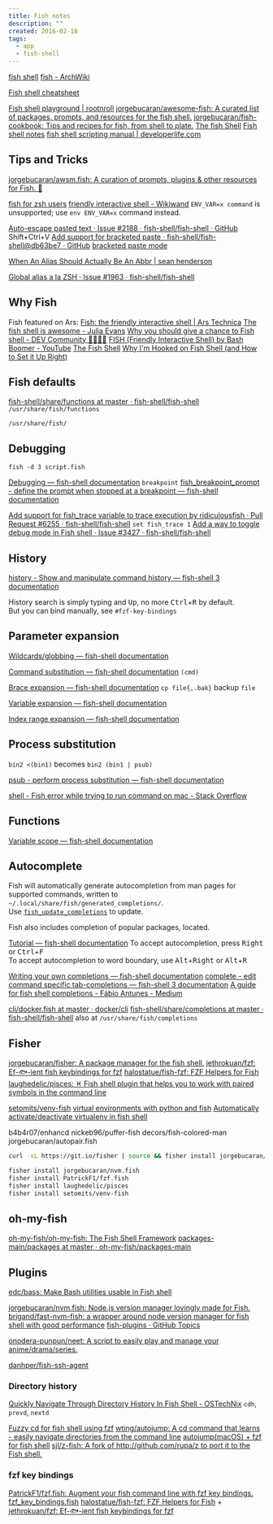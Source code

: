```yaml
---
title: Fish notes
description: ""
created: 2016-02-18
tags:
  - app
  - fish-shell
---
```


[fish shell](http://fishshell.com/)
[fish - ArchWiki](https://wiki.archlinux.org/title/Fish)

[Fish shell cheatsheet](https://devhints.io/fish-shell)

[Fish shell playground | rootnroll](https://rootnroll.com/d/fish-shell/)
[jorgebucaran/awesome-fish: A curated list of packages, prompts, and resources for the fish shell.](https://github.com/jorgebucaran/awesome-fish)
[jorgebucaran/fish-cookbook: Tips and recipes for fish, from shell to plate.](https://github.com/jorgebucaran/fish-cookbook)
[The fish Shell](https://mvolkmann.github.io/fish-article/)
[Fish shell notes](https://sbr.pm/technical/fish.html)
[fish shell scripting manual | developerlife.com](https://developerlife.com/2019/10/31/fish-scripting-manual/)

## Tips and Tricks

[jorgebucaran/awsm.fish: A curation of prompts, plugins & other resources for Fish. 🐚](https://github.com/jorgebucaran/awsm.fish)

[fish for zsh users](https://ludios.org/fish-for-zsh-users/)
[friendly interactive shell - Wikiwand](https://www.wikiwand.com/en/Friendly_interactive_shell#/Bash/fish_translation_table)
`ENV_VAR=x command` is unsupported; use `env ENV_VAR=x` command instead.

[Auto-escape pasted text · Issue #2188 · fish-shell/fish-shell · GitHub](https://github.com/fish-shell/fish-shell/issues/2188) Shift+Ctrl+V
[Add support for bracketed paste · fish-shell/fish-shell@db63be7 · GitHub](https://github.com/fish-shell/fish-shell/commit/db63be790984c20ba3a399e233d33b51c73cf4a1)
[bracketed paste mode](https://cirw.in/blog/bracketed-paste)

[When An Alias Should Actually Be An Abbr | sean henderson](https://www.sean.sh/log/when-an-alias-should-actually-be-an-abbr/)

[Global alias a la ZSH · Issue #1963 · fish-shell/fish-shell](https://github.com/fish-shell/fish-shell/issues/1963)

## Why Fish

Fish featured on Ars:
[Fish: the friendly interactive shell | Ars Technica](http://arstechnica.com/information-technology/2005/12/linux-20051218/2/)
[The fish shell is awesome - Julia Evans](https://jvns.ca/blog/2017/04/23/the-fish-shell-is-awesome/)
[Why you should give a chance to Fish shell - DEV Community 👩‍💻👨‍💻](https://dev.to/jukben/why-you-should-give-a-chance-to-fish-shell-5a0l)
[FISH (Friendly Interactive Shell) by Bash Boomer - YouTube](https://www.youtube.com/watch?v=C2a7jJTh3kU)
[The Fish Shell](https://flaviocopes.com/fish-shell/)
[Why I'm Hooked on Fish Shell (and How to Set it Up Right)](https://spin.atomicobject.com/2017/05/25/fish-shell-overview/)

## Fish defaults

[fish-shell/share/functions at master · fish-shell/fish-shell](https://github.com/fish-shell/fish-shell/tree/master/share/functions) `/usr/share/fish/functions`

`/usr/share/fish/`

## Debugging

`fish -d 3 script.fish`

[Debugging — fish-shell documentation](https://fishshell.com/docs/current/index.html#debugging) `breakpoint`
[fish_breakpoint_prompt - define the prompt when stopped at a breakpoint — fish-shell documentation](https://fishshell.com/docs/current/cmds/fish_breakpoint_prompt.html?highlight=breakpoint)

[Add support for fish_trace variable to trace execution by ridiculousfish · Pull Request #6255 · fish-shell/fish-shell](https://github.com/fish-shell/fish-shell/pull/6255) `set fish_trace 1`
[Add a way to toggle debug mode in Fish shell · Issue #3427 · fish-shell/fish-shell](https://github.com/fish-shell/fish-shell/issues/3427)

## History

[history - Show and manipulate command history — fish-shell 3 documentation](https://fishshell.com/docs/current/cmds/history.html)

History search is simply typing and <kbd>Up</kbd>, no more <kbd>Ctrl</kbd>+<kbd>R</kbd> by default.  
But you can bind manually, see `#fzf-key-bindings`

## Parameter expansion

[Wildcards/globbing — fish-shell documentation](https://fishshell.com/docs/current/index.html#wildcards)

[Command substitution — fish-shell documentation](https://fishshell.com/docs/current/index.html#command-substitution)
`(cmd)`

[Brace expansion — fish-shell documentation](https://fishshell.com/docs/current/index.html#expand-brace)
`cp file{,.bak}` backup `file`

[Variable expansion — fish-shell documentation](https://fishshell.com/docs/current/index.html#expand-variable)

[Index range expansion — fish-shell documentation](https://fishshell.com/docs/current/index.html#expand-index-range)

## Process substitution

`bin2 <(bin1)` becomes `bin2 (bin1 | psub)`

[psub - perform process substitution — fish-shell documentation](https://fishshell.com/docs/current/cmds/psub.html)

[shell - Fish error while trying to run command on mac - Stack Overflow](https://stackoverflow.com/questions/48855508/fish-error-while-trying-to-run-command-on-mac/48855746)

## Functions

[Variable scope — fish-shell documentation](https://fishshell.com/docs/current/index.html#variable-scope)

## Autocomplete

Fish will automatically generate autocompletion from man pages for supported commands, written to `~/.local/share/fish/generated_completions/`.  
Use [`fish_update_completions`](https://github.com/fish-shell/fish-shell/blob/master/share/functions/fish_update_completions.fish) to update.

Fish also includes completion of popular packages, located.

[Tutorial — fish-shell documentation](https://fishshell.com/docs/current/tutorial.html#autosuggestions)
To accept autocompletion, press <kbd>Right</kbd> or <kbd>Ctrl</kbd>+<kbd>F</kbd>  
To accept autocompletion to word boundary, use <kbd>Alt</kbd>+<kbd>Right</kbd> or <kbd>Alt</kbd>+<kbd>R</kbd>

[Writing your own completions — fish-shell documentation](https://fishshell.com/docs/current/index.html#writing-your-own-completions)
[complete - edit command specific tab-completions — fish-shell 3 documentation](https://fishshell.com/docs/current/cmds/complete.html)
[A guide for fish shell completions - Fábio Antunes - Medium](https://medium.com/@fabioantunes/a-guide-for-fish-shell-completions-485ac04ac63c)

[cli/docker.fish at master · docker/cli](https://github.com/docker/cli/blob/master/contrib/completion/fish/docker.fish)
[fish-shell/share/completions at master · fish-shell/fish-shell](https://github.com/fish-shell/fish-shell/tree/master/share/completions) also at `/usr/share/fish/completions`

## Fisher

[jorgebucaran/fisher: A package manager for the fish shell.](https://github.com/jorgebucaran/fisher)
[jethrokuan/fzf: Ef-🐟-ient fish keybindings for fzf](https://github.com/jethrokuan/fzf)
[halostatue/fish-fzf: FZF Helpers for Fish](https://github.com/halostatue/fish-fzf)
[laughedelic/pisces: ♓️ Fish shell plugin that helps you to work with paired symbols in the command line](https://github.com/laughedelic/pisces)

[setomits/venv-fish](https://github.com/setomits/venv-fish)
[virtual environments with python and fish](https://gist.github.com/mrchrisadams/9309736)
[Automatically activate/deactivate virtualenv in fish shell](https://gist.github.com/tommyip/cf9099fa6053e30247e5d0318de2fb9e)

b4b4r07/enhancd
nickeb96/puffer-fish
decors/fish-colored-man
jorgebucaran/autopair.fish

```sh
curl -sL https://git.io/fisher | source && fisher install jorgebucaran/fisher

fisher install jorgebucaran/nvm.fish
fisher install PatrickF1/fzf.fish
fisher install laughedelic/pisces
fisher install setomits/venv-fish
```

## oh-my-fish

[oh-my-fish/oh-my-fish: The Fish Shell Framework](https://github.com/oh-my-fish/oh-my-fish)
[packages-main/packages at master · oh-my-fish/packages-main](https://github.com/oh-my-fish/packages-main/tree/master/packages)

## Plugins

[edc/bass: Make Bash utilities usable in Fish shell](https://github.com/edc/bass#nvm)

[jorgebucaran/nvm.fish: Node.js version manager lovingly made for Fish.](https://github.com/jorgebucaran/nvm.fish)
[brigand/fast-nvm-fish: a wrapper around node version manager for fish shell with good performance](https://github.com/brigand/fast-nvm-fish)
[fish-plugins · GitHub Topics](https://github.com/topics/fish-plugins)

[onodera-punpun/neet: A script to easily play and manage your anime/drama/series.](https://github.com/onodera-punpun/neet)

[danhper/fish-ssh-agent](https://github.com/danhper/fish-ssh-agent)

### Directory history

[Quickly Navigate Through Directory History In Fish Shell - OSTechNix](https://ostechnix.com/quickly-navigate-through-directory-history-in-fish-shell/) `cdh`, `prevd`, `nextd`

[Fuzzy cd for fish shell using fzf](https://gist.github.com/chrisnorris/fe57c7855fd87a2636999edf1d4d735b)
[wting/autojump: A cd command that learns - easily navigate directories from the command line](https://github.com/wting/autojump)
[autojump(macOS) + fzf for fish shell](https://gist.github.com/l4u/06502cf680b9a3817efddfb0a9a6ede8)
[sjl/z-fish: A fork of http://github.com/rupa/z to port it to the Fish shell.](https://github.com/sjl/z-fish)

### fzf key bindings

[PatrickF1/fzf.fish: Augment your fish command line with fzf key bindings.](https://github.com/PatrickF1/fzf.fish)
[fzf_key_bindings.fish](fzf_key_bindings.fish)
[halostatue/fish-fzf: FZF Helpers for Fish](https://github.com/halostatue/fish-fzf) + [jethrokuan/fzf: Ef-🐟-ient fish keybindings for fzf](https://github.com/jethrokuan/fzf)
